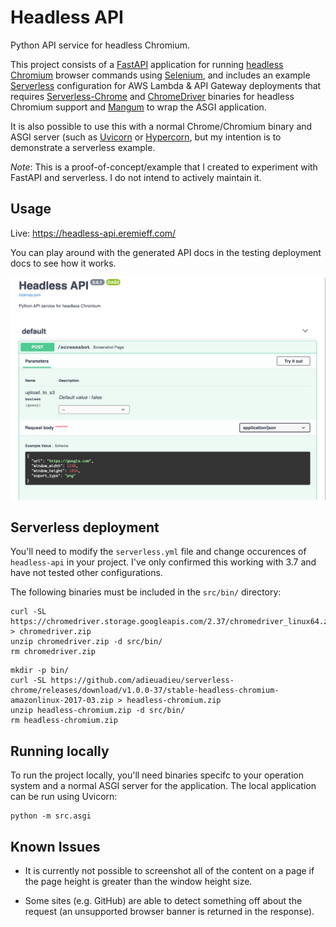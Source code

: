 # Headless API

Python API service for headless Chromium.

This project consists of a [FastAPI](https://fastapi.tiangolo.com/) application for running [headless Chromium](https://chromium.googlesource.com/chromium/src/+/lkgr/headless/README.md) browser commands using [Selenium](https://github.com/SeleniumHQ/selenium/wiki/ChromeDriver), and includes an example [Serverless](https://www.serverless.com/) configuration for AWS Lambda & API Gateway deployments that requires [Serverless-Chrome](https://github.com/adieuadieu/serverless-chrome) and [ChromeDriver](https://chromedriver.chromium.org/) binaries for headless Chromium support and [Mangum](https://mangum.io/) to wrap the ASGI application.

It is also possible to use this with a normal Chrome/Chromium binary and ASGI server (such as [Uvicorn](https://www.uvicorn.org/) or [Hypercorn](https://pgjones.gitlab.io/hypercorn/), but my intention is to demonstrate a serverless example. 

*Note*: This is a proof-of-concept/example that I created to experiment with FastAPI and serverless. I do not intend to actively maintain it.

## Usage

Live: https://headless-api.eremieff.com/

You can play around with the generated API docs in the testing deployment docs to see how it works.

<img src="https://raw.githubusercontent.com/jordaneremieff/headless-api/main/assets/example.png" alt='Headless API example'>



## Serverless deployment

You'll need to modify the `serverless.yml` file and change occurences of `headless-api` in your project. I've only confirmed this working with 3.7 and have not tested other configurations.

The following binaries must be included in the `src/bin/` directory:

```shell
curl -SL https://chromedriver.storage.googleapis.com/2.37/chromedriver_linux64.zip > chromedriver.zip
unzip chromedriver.zip -d src/bin/
rm chromedriver.zip
```


```shell
mkdir -p bin/
curl -SL https://github.com/adieuadieu/serverless-chrome/releases/download/v1.0.0-37/stable-headless-chromium-amazonlinux-2017-03.zip > headless-chromium.zip
unzip headless-chromium.zip -d src/bin/
rm headless-chromium.zip
```

## Running locally

To run the project locally, you'll need binaries specifc to your operation system and a normal ASGI server for the application. The local application can be run using Uvicorn:

```shell
python -m src.asgi
```

## Known Issues

- It is currently not possible to screenshot all of the content on a page if the page height is greater than the window height size.

- Some sites (e.g. GitHub) are able to detect something off about the request (an unsupported browser banner is returned in the response).
